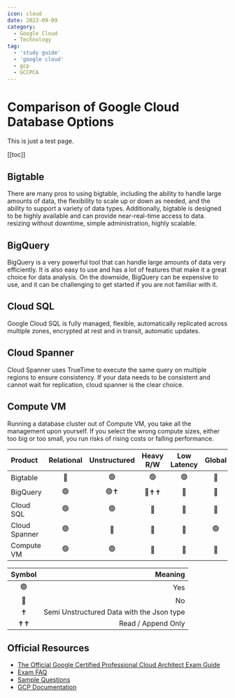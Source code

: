 ```yaml
---
icon: cloud
date: 2022-09-09
category:
  - Google Cloud
  - Technology
tag:
  - 'study guide'
  - 'google cloud'
  - gcp
  - GCCPCA
---
```


# Comparison of Google Cloud Database Options

This is just a test page.

[[toc]]

## Bigtable
There are many pros to using bigtable, including the ability to handle large amounts of data, the flexibility to scale up or down as needed, and the ability to support a variety of data types. Additionally, bigtable is designed to be highly available and can provide near-real-time access to data. resizing without downtime, simple administration, highly scalable.
## BigQuery
BigQuery is a very powerful tool that can handle large amounts of data very efficiently. It is also easy to use and has a lot of features that make it a great choice for data analysis. On the downside, BigQuery can be expensive to use, and it can be challenging to get started if you are not familiar with it. 
## Cloud SQL
Google Cloud SQL is fully managed, flexible, automatically replicated across multiple zones, encrypted at rest and in transit, automatic updates.
## Cloud Spanner
Cloud Spanner uses TrueTime to execute the same query on multiple regions to ensure consistency. If your data needs to be consistent and cannot wait for replication, cloud spanner is the clear choice.
## Compute VM
Running a database cluster out of Compute VM, you take all the management upon yourself. If you select the wrong compute sizes, either too big or too small, you run risks of rising costs or falling performance.

|Product      |Relational|Unstructured|Heavy R/W|Low Latency|Global|
|:------------|:--------:|:----------:|:-------:|:---------:|:----:|
| Bigtable    |     🔴  |    🟢      |     🟢  |     🟢    |🔴  |
| BigQuery    |     🟢  |    🟢✝     |     🔴✝✝|     🔴    |🔴  |
|Cloud SQL    |     🟢  |    🟢      |     🔴  |     🔴    |🔴  |
|Cloud Spanner|     🟢  |    🔴      |     🔴  |     🔴    |🟢  |
|Compute VM   |     🟢  |    🟢      |     🔴  |     🔴    |🔴  |

| Symbol  |    Meaning   |
|:-------:|-------------:|
|   🟢    | Yes          |
|   🔴    | No           |
|✝|  Semi Unstructured Data with the Json type|
|✝✝| Read / Append Only|
## Official Resources
* [The Official Google Certified Professional Cloud Architect Exam
  Guide](http://cloud.google.com/certification/guides/professional-cloud-architect)
* [Exam FAQ](http://cloud.google.com/certification/faqs/#0)
* [Sample Questions](http://cloud.google.com/certiications/cloud-architect)
* [GCP Documentation](http://cloud.google.com/docs)